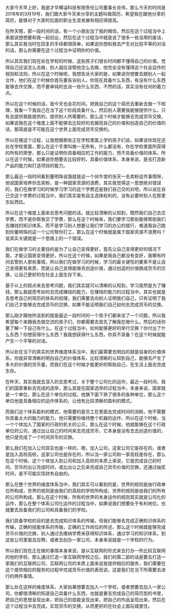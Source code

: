 大家今天早上好，我是才华横溢科技有限责任公司董事长肖伟，那么今天的时间是2018年的3月19号，我们跟大家今天来分享的主题叫做简历，希望我在跟他分享的简历，能够对于大家的后面的职业生涯发展有相应得提高。

在昨天嗯，那一段时间的话，有一个小朋友加了我的微信，然后在这个过程当中上来就说想想要和我一起创业，然后在这个过程当中就是说了很多一些没用的废话，那么其实我当时在回复的手续都很简单，如果说你想和我去产生对比较平等的对话的话，那么你需要在这个过程当中证明你的价值。

所以其实我们现在处在学校的时候，这些孩子们很长时间都不懂得自己的价值，觉得自己应该怎么去做，别人就应该帮他怎么去做，他完全没有懂得这个社会运作的规则和法则，所以在这个时候呢，我想告诉大家的是，如果说你想要去跟别人一起合作，他们在这个时候你首先要告诉别人，你现在具备什么东西，有没有什么东西能够去作交换，而不要单纯的去谈一些什么东西，不然的话，其实没有任何的着力点。

所以在这个时候的话，我今天也会花时间，把我自己的这个简历去重新去做一下梳理，我看一下我自己在当下这个阶段具备什么，然后别人需要我能够提供什么，只有去提供我能提供的，提供别人所需要的，那么这个时候才能够去完成货币交换，如果说我在这个维度上面不能够去比较好的去展现自己的价值和创造自己的价值的话，那简直是不可能在这个世界上面完成货币交换的。

所以在俄这个过程，让我想跟那些正在学校里面上学的孩子们说，如果说你现在还处在学校里面，那么在这个手里叫做一无所有，什么都没有，你在学校里面所获得的所有的荣誉，那么只是证明你具备相应的工作的能力，而不具备价值的体系，所以在这个时候，如果说你想要去比较好的，具备价值体系，本身来说，是去打造新产品的能力和打造项目的能力。

那么最近一段时间看到董明珠说饿就是这一个伏牛堂的张天一去卖粉这件事情呀，他说国家培养你去卖粉，是一种国家资源的浪费，其实我觉得这一思想绝对错误的，我们在做学习的时候学习学习的这个学费还是我们自己交的对吧，所以说在自己交这个学费的过程当中，我们其实是有自主选择权利的，没有必要听别人在那里东扯西拉。

所以在这个维度上面来去思考问题的话，就比较清晰的认知到，既然我们自己去交学费，而不是你帮我交了学费，那么在这个时候来，我们要学习那些能够帮助我们去赚钱的知识体系，而不是学习别人想要让我们学习的办公的就行，难道我自己跑到你董明珠的这一个公司帮你打工，那么在这个时候就是属于国家资源不浪费吗？说其实关键就是一个思维上的一个错误。

我们在做学习的主要目的是为了让自己变得更好，首先让自己变得更好的情况下面，才能让国家变得更好，所以在这个时候，如果是我自己都没有变好，我哪有时间去管别人那些事情，所以我们在做学习的时候，学习的最关键性的要素不是让自己变得更有素质，而是让自己变得能够去创造价值，通过创造的价值换成货币的交换，让自己更好的在社会上面生存下来。

基于以上的观点来去思考问题，我们其实就可以清晰的认知到，学习竟然是为了赚钱，那么我就思考如何去完成赚钱的能力，在赚钱的能力的过程当中，其实也就是去思考自己的简历的体系的梳理，我们需要去向别人证明我们自己，只有证明了我们自己才能够去完成货币的交换，如果不能证明我们自己如何去完成货币的交换。

那么刚才跟他所谈到的就是最近一段时间的一个孩子们都来谈了一个问题，所以我希望每个来跟我去做交流的孩子们，你都需要去首先了解我在做什么，然后的话你要了解一下自己有什么，在这个过程当中，如何能够更好的举行交换？你付出了什么东西？你想获得什么东西？我我想获得什么东西，你具不具备？在这个时候就能产生一个平等的对话。

所以处在当下的真实的世界维度体系当中，我们最需要去明白的就是自身的价值体系，你就非常清晰的明白自己的价值体系，比较清晰的认知到自己，能够去产生了多大的价值的货币量，而我们在这个时候才能更好的帮助自己，在生活上面去完成生存。

在昨天，其实我就去深入的去思考过，关于整个公司化的运作，最近一段时间，我们的国家重新去完成的选举，那么其是在国家选举的过程当中，本身来说，国家就是一个单位，那么在这个单位的过程，他旗下面下熟了很多的各种单位，那么这个单位他是具备相应的运作体系的，让他有比较清晰的盈利的模式。

而我们这个体系盈利的模式，他需要的是员工在里面去完成时间的消耗，他不需要你具备太大的脑力的能力，他只需要你维持整个机器的运作，所以在这个时候，当一个个体加入了国家的行政的机关的公示，那么在这个时候，他就能够在这个行政单位的公司，通过出让自己的时间来去完成货币，它本身是没有去去创造价值的，他只是完成了一个时间货币的交换。

那么我们在加入公司其实也是一样的，嗯，加入公司，这家公司它是存在的，或者是加入高校高校，这家公司也是存在的，所以当一家公司和一家高校是存在，那么在这个时候，这个个体加入到公司和加入高校的本质上来说，它是完成自己的时间，货币的出让完成时间，或比出让之后来完成自己货币价值的交换，还通过抽奖时间，是不可能实现财务自由的。

那么在整个世界的维度体系当中，我们其实可以看到的是，世界的规则是由行政单位所构成，世界的规则是由我们的高校的学校所构成，世界的规则是由我们的所有的公司所构成，那么在这个时候，所有的世界的本身运作的规则其实就是公司化的运作，那么在整个体系公司化运作的过程当中，如果说我们想要处于有利地位，也就要去具备我们的公司和具备我们的学校。

我们具备学校的目的是去完成知识体系的传输，但我们能够去完成正确知识体系的传输，正确的技能体系的传输，正确的工作岗位的传述，那么这个时候就能够完成货币价值的交换，别人通过去缴纳学费来获得知识体系，通过学习的知识体系，到这些公司里面去应聘，或者去创办一家公司，本身来说就是一个学校的行为。

所以我们现在正在做的事情本身来说，是以互联网的形式来去打办一所比较互联网的他的学校，那么通过打造一家互联网学校之后，我们的第二部的话是要去打造一家我们的互联网公司，互联网公司的本质上面来说是提供相应的服务，我们需要在这个提供相应的服务的过程中完成货币价值的表现说，这是我们在当下所需要去进行的两件事情。

那么处在这样的维度体系，大家如果想要去加入一个学校，或者想要去加入一家公司，你都很清晰的知道自己具备什么东西，也就是要去完成自己的简历型的书里，把自己的思想呈现出来，把自己的技能呈现出来，把自己的作品呈现出来，然后在这个过程当中去完成，实现货币的交换，从而更好的在社会上面玩城里住。
